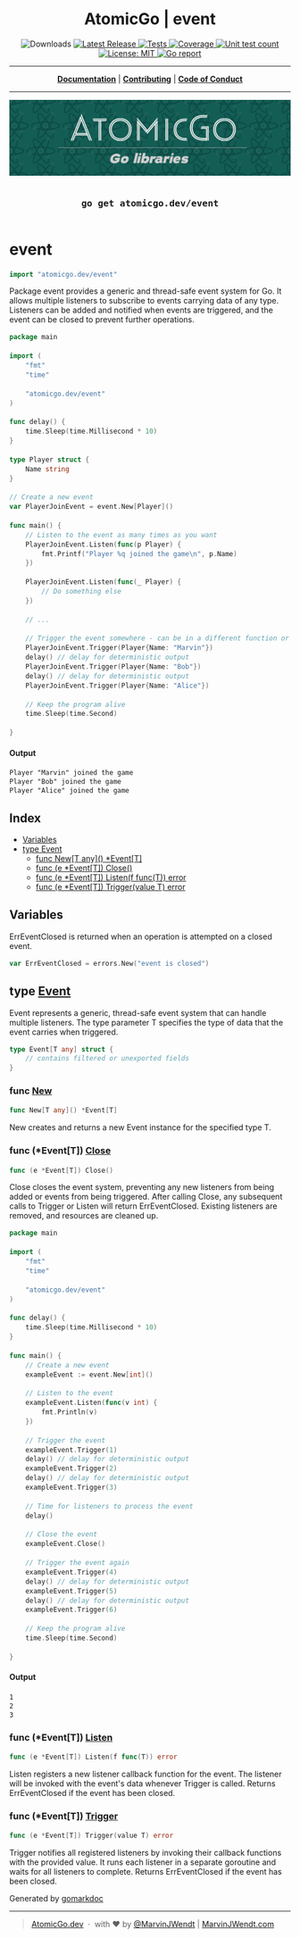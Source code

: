 <!--



┌───────────────────────────────────────────────────────────────────┐
│                                                                   │
│                          IMPORTANT NOTE                           │
│                                                                   │
│               This file is automatically generated                │
│           All manual modifications will be overwritten            │
│                                                                   │
└───────────────────────────────────────────────────────────────────┘



-->

<h1 align="center">AtomicGo | event</h1>

<p align="center">
<img src="https://img.shields.io/endpoint?url=https%3A%2F%2Fatomicgo.dev%2Fapi%2Fshields%2Fevent&style=flat-square" alt="Downloads">

<a href="https://github.com/atomicgo/event/releases">
<img src="https://img.shields.io/github/v/release/atomicgo/event?style=flat-square" alt="Latest Release">
</a>

<a href="https://codecov.io/gh/atomicgo/event" target="_blank">
<img src="https://img.shields.io/github/actions/workflow/status/atomicgo/event/go.yml?style=flat-square" alt="Tests">
</a>

<a href="https://codecov.io/gh/atomicgo/event" target="_blank">
<img src="https://img.shields.io/codecov/c/gh/atomicgo/event?color=magenta&logo=codecov&style=flat-square" alt="Coverage">
</a>

<a href="https://codecov.io/gh/atomicgo/event">
<!-- unittestcount:start --><img src="https://img.shields.io/badge/Unit_Tests-2-magenta?style=flat-square" alt="Unit test count"><!-- unittestcount:end -->
</a>

<a href="https://opensource.org/licenses/MIT" target="_blank">
<img src="https://img.shields.io/badge/License-MIT-yellow.svg?style=flat-square" alt="License: MIT">
</a>
  
<a href="https://goreportcard.com/report/github.com/atomicgo/event" target="_blank">
<img src="https://goreportcard.com/badge/github.com/atomicgo/event?style=flat-square" alt="Go report">
</a>   

</p>

---

<p align="center">
<strong><a href="https://pkg.go.dev/atomicgo.dev/event#section-documentation" target="_blank">Documentation</a></strong>
|
<strong><a href="https://github.com/atomicgo/atomicgo/blob/main/CONTRIBUTING.md" target="_blank">Contributing</a></strong>
|
<strong><a href="https://github.com/atomicgo/atomicgo/blob/main/CODE_OF_CONDUCT.md" target="_blank">Code of Conduct</a></strong>
</p>

---

<p align="center">
  <img src="https://raw.githubusercontent.com/atomicgo/atomicgo/main/assets/header.png" alt="AtomicGo">
</p>

<p align="center">
<table>
<tbody>
</tbody>
</table>
</p>
<h3  align="center"><pre>go get atomicgo.dev/event</pre></h3>
<p align="center">
<table>
<tbody>
</tbody>
</table>
</p>

<!-- gomarkdoc:embed:start -->

<!-- Code generated by gomarkdoc. DO NOT EDIT -->

# event

```go
import "atomicgo.dev/event"
```

Package event provides a generic and thread\-safe event system for Go. It allows multiple listeners to subscribe to events carrying data of any type. Listeners can be added and notified when events are triggered, and the event can be closed to prevent further operations.





```go
package main

import (
	"fmt"
	"time"

	"atomicgo.dev/event"
)

func delay() {
	time.Sleep(time.Millisecond * 10)
}

type Player struct {
	Name string
}

// Create a new event
var PlayerJoinEvent = event.New[Player]()

func main() {
	// Listen to the event as many times as you want
	PlayerJoinEvent.Listen(func(p Player) {
		fmt.Printf("Player %q joined the game\n", p.Name)
	})

	PlayerJoinEvent.Listen(func(_ Player) {
		// Do something else
	})

	// ...

	// Trigger the event somewhere - can be in a different function or package
	PlayerJoinEvent.Trigger(Player{Name: "Marvin"})
	delay() // delay for deterministic output
	PlayerJoinEvent.Trigger(Player{Name: "Bob"})
	delay() // delay for deterministic output
	PlayerJoinEvent.Trigger(Player{Name: "Alice"})

	// Keep the program alive
	time.Sleep(time.Second)

}
```

#### Output

```
Player "Marvin" joined the game
Player "Bob" joined the game
Player "Alice" joined the game
```



## Index

- [Variables](<#variables>)
- [type Event](<#Event>)
  - [func New\[T any\]\(\) \*Event\[T\]](<#New>)
  - [func \(e \*Event\[T\]\) Close\(\)](<#Event[T].Close>)
  - [func \(e \*Event\[T\]\) Listen\(f func\(T\)\) error](<#Event[T].Listen>)
  - [func \(e \*Event\[T\]\) Trigger\(value T\) error](<#Event[T].Trigger>)


## Variables

<a name="ErrEventClosed"></a>ErrEventClosed is returned when an operation is attempted on a closed event.

```go
var ErrEventClosed = errors.New("event is closed")
```

<a name="Event"></a>
## type [Event](<https://github.com/atomicgo/event/blob/main/event.go#L13-L17>)

Event represents a generic, thread\-safe event system that can handle multiple listeners. The type parameter T specifies the type of data that the event carries when triggered.

```go
type Event[T any] struct {
    // contains filtered or unexported fields
}
```

<a name="New"></a>
### func [New](<https://github.com/atomicgo/event/blob/main/event.go#L20>)

```go
func New[T any]() *Event[T]
```

New creates and returns a new Event instance for the specified type T.

<a name="Event[T].Close"></a>
### func \(\*Event\[T\]\) [Close](<https://github.com/atomicgo/event/blob/main/event.go#L74>)

```go
func (e *Event[T]) Close()
```

Close closes the event system, preventing any new listeners from being added or events from being triggered. After calling Close, any subsequent calls to Trigger or Listen will return ErrEventClosed. Existing listeners are removed, and resources are cleaned up.





```go
package main

import (
	"fmt"
	"time"

	"atomicgo.dev/event"
)

func delay() {
	time.Sleep(time.Millisecond * 10)
}

func main() {
	// Create a new event
	exampleEvent := event.New[int]()

	// Listen to the event
	exampleEvent.Listen(func(v int) {
		fmt.Println(v)
	})

	// Trigger the event
	exampleEvent.Trigger(1)
	delay() // delay for deterministic output
	exampleEvent.Trigger(2)
	delay() // delay for deterministic output
	exampleEvent.Trigger(3)

	// Time for listeners to process the event
	delay()

	// Close the event
	exampleEvent.Close()

	// Trigger the event again
	exampleEvent.Trigger(4)
	delay() // delay for deterministic output
	exampleEvent.Trigger(5)
	delay() // delay for deterministic output
	exampleEvent.Trigger(6)

	// Keep the program alive
	time.Sleep(time.Second)

}
```

#### Output

```
1
2
3
```



<a name="Event[T].Listen"></a>
### func \(\*Event\[T\]\) [Listen](<https://github.com/atomicgo/event/blob/main/event.go#L58>)

```go
func (e *Event[T]) Listen(f func(T)) error
```

Listen registers a new listener callback function for the event. The listener will be invoked with the event's data whenever Trigger is called. Returns ErrEventClosed if the event has been closed.

<a name="Event[T].Trigger"></a>
### func \(\*Event\[T\]\) [Trigger](<https://github.com/atomicgo/event/blob/main/event.go#L27>)

```go
func (e *Event[T]) Trigger(value T) error
```

Trigger notifies all registered listeners by invoking their callback functions with the provided value. It runs each listener in a separate goroutine and waits for all listeners to complete. Returns ErrEventClosed if the event has been closed.

Generated by [gomarkdoc](<https://github.com/princjef/gomarkdoc>)


<!-- gomarkdoc:embed:end -->

---

> [AtomicGo.dev](https://atomicgo.dev) &nbsp;&middot;&nbsp;
> with ❤️ by [@MarvinJWendt](https://github.com/MarvinJWendt) |
> [MarvinJWendt.com](https://marvinjwendt.com)
